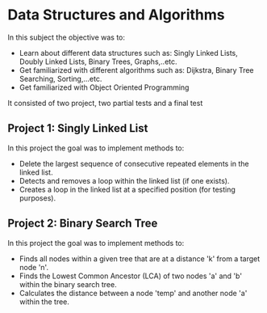 # Data Structures and Algorithms

In this subject the objective was to:
* Learn about different data structures such as: Singly Linked Lists, Doubly Linked Lists, Binary Trees, Graphs,..etc.
* Get familiarized with different algorithms such as: Dijkstra, Binary Tree Searching, Sorting,...etc.
* Get familiarized with Object Oriented Programming

It consisted of two project, two partial tests and a final test

## Project 1: Singly Linked List
In this project the goal was to implement methods to:
* Delete the largest sequence of consecutive repeated elements in the linked list.
* Detects and removes a loop within the linked list (if one exists).
* Creates a loop in the linked list at a specified position (for testing purposes).

## Project 2: Binary Search Tree
In this project the goal was to implement methods to:
* Finds all nodes within a given tree that are at a distance 'k' from a target node 'n'.
* Finds the Lowest Common Ancestor (LCA) of two nodes 'a' and 'b' within the binary search tree.
* Calculates the distance between a node 'temp' and another node 'a' within the tree.
